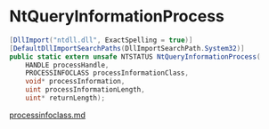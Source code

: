 # NtQueryInformationProcess

```csharp
[DllImport("ntdll.dll", ExactSpelling = true)]
[DefaultDllImportSearchPaths(DllImportSearchPath.System32)]
public static extern unsafe NTSTATUS NtQueryInformationProcess(
    HANDLE processHandle,
    PROCESSINFOCLASS processInformationClass,
    void* processInformation,
    uint processInformationLength,
    uint* returnLength);
```

[processinfoclass.md](../wdk/processinfoclass.md "mention")
